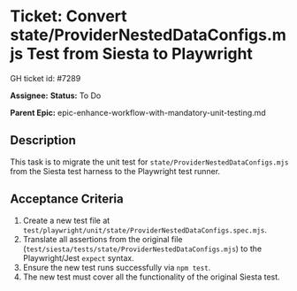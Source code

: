 # Ticket: Convert state/ProviderNestedDataConfigs.mjs Test from Siesta to Playwright

GH ticket id: #7289

**Assignee:**
**Status:** To Do

**Parent Epic:** epic-enhance-workflow-with-mandatory-unit-testing.md

## Description

This task is to migrate the unit test for `state/ProviderNestedDataConfigs.mjs` from the Siesta test harness to the Playwright test runner.

## Acceptance Criteria

1.  Create a new test file at `test/playwright/unit/state/ProviderNestedDataConfigs.spec.mjs`.
2.  Translate all assertions from the original file (`test/siesta/tests/state/ProviderNestedDataConfigs.mjs`) to the Playwright/Jest `expect` syntax.
3.  Ensure the new test runs successfully via `npm test`.
4.  The new test must cover all the functionality of the original Siesta test.
